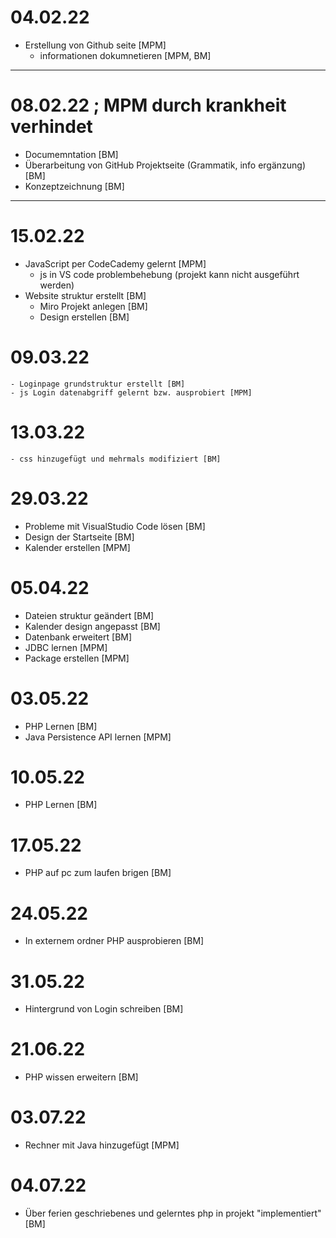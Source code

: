 # 04.02.22
- Erstellung von Github seite [MPM]
    - informationen dokumnetieren [MPM, BM]
---
# 08.02.22 ; MPM durch krankheit verhindet
- Documemntation [BM]
- Überarbeitung von GitHub Projektseite (Grammatik, info ergänzung) [BM]
- Konzeptzeichnung [BM]
---
# 15.02.22
- JavaScript per CodeCademy gelernt [MPM]
    - js in VS code problembehebung (projekt kann nicht ausgeführt werden)
- Website struktur erstellt [BM] 
    - Miro Projekt anlegen [BM]
    - Design erstellen  [BM]
# 09.03.22
    - Loginpage grundstruktur erstellt [BM]
    - js Login datenabgriff gelernt bzw. ausprobiert [MPM]
# 13.03.22
    - css hinzugefügt und mehrmals modifiziert [BM]
# 29.03.22
- Probleme mit VisualStudio Code lösen [BM]
- Design der Startseite [BM]
- Kalender erstellen [MPM]
# 05.04.22
- Dateien struktur geändert [BM]
- Kalender design angepasst [BM]
- Datenbank erweitert [BM]
- JDBC lernen [MPM]
- Package erstellen [MPM]
# 03.05.22
- PHP Lernen [BM]
- Java Persistence API lernen [MPM] 
# 10.05.22
- PHP Lernen [BM]
# 17.05.22
- PHP auf pc zum laufen brigen [BM]
# 24.05.22
- In externem ordner PHP ausprobieren [BM]
# 31.05.22
- Hintergrund von Login schreiben [BM]
# 21.06.22
- PHP wissen erweitern [BM]
# 03.07.22
- Rechner mit Java hinzugefügt [MPM]
# 04.07.22
- Über ferien geschriebenes und gelerntes php in projekt "implementiert" [BM]
